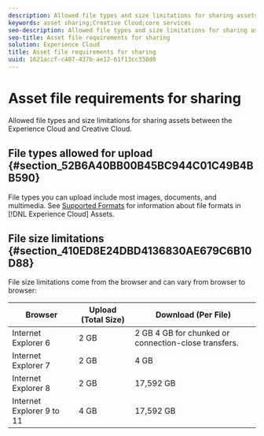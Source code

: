 ```yaml
---
description: Allowed file types and size limitations for sharing assets between the Experience Cloud and Creative Cloud.
keywords: asset sharing;Creative Cloud;core services
seo-description: Allowed file types and size limitations for sharing assets between the Experience Cloud and Creative Cloud.
seo-title: Asset file requirements for sharing
solution: Experience Cloud
title: Asset file requirements for sharing
uuid: 1621accf-c407-437b-ae12-61f13cc338d0
---
```


# Asset file requirements for sharing

Allowed file types and size limitations for sharing assets between the Experience Cloud and Creative Cloud.

## File types allowed for upload {#section_52B6A40BB00B45BC944C01C49B4BB590}

File types you can upload include most images, documents, and multimedia. See [Supported Formats](https://helpx.adobe.com/experience-manager/brand-portal/using/brand-portal-supported-formats.html) for information about file formats in [!DNL Experience Cloud] Assets. 

## File size limitations {#section_410ED8E24DBD4136830AE679C6B10D88}

File size limitations come from the browser and can vary from browser to browser: 

| Browser | Upload (Total Size) | Download (Per File) |
|--- |--- |--- |
|Internet Explorer 6|2 GB|2 GB  4 GB for chunked or connection-close transfers.|
|Internet Explorer 7|2 GB|4 GB|
|Internet Explorer 8|2 GB|17,592 GB|
|Internet Explorer 9 to 11|4 GB|17,592 GB|

